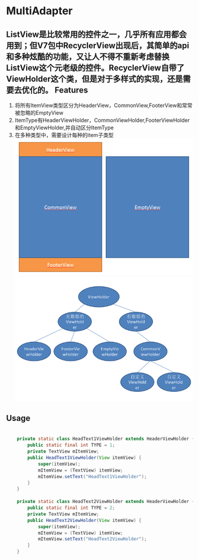 MultiAdapter
====================================  
ListView是比较常用的控件之一，几乎所有应用都会用到；但V7包中RecyclerView出现后，其简单的api和多种炫酷的功能，又让人不得不重新考虑替换ListView这个元老级的控件。RecyclerView自带了ViewHolder这个类，但是对于多样式的实现，还是需要去优化的。
Features
--------
1. 将所有ItemView类型区分为HeaderView，CommonView,FooterView和常常被忽略的EmptyView
2. ItemType有HeaderViewHolder，CommonViewHolder,FooterViewHolder和EmptyViewHolder,并自动区分ItemType
3. 在多种类型中，需要设计每种的item子类型  
![image](https://raw.githubusercontent.com/XBeats/and_multiadapter/master/screenshot/ItemType.png)  
![image](https://raw.githubusercontent.com/XBeats/and_multiadapter/master/screenshot/type.png)  

Usage
--------

``` java

    private static class HeadText1ViewHolder extends HeaderViewHolder {
        public static final int TYPE = 1;
        private TextView mItemView;
        public HeadText1ViewHolder(View itemView) {
            super(itemView);
            mItemView = (TextView) itemView;
            mItemView.setText("HeadText1ViewHolder");
        }
    }

    private static class HeadText2ViewHolder extends HeaderViewHolder {
        public static final int TYPE = 2;
        private TextView mItemView;
        public HeadText2ViewHolder(View itemView) {
            super(itemView);
            mItemView = (TextView) itemView;
            mItemView.setText("HeadText2ViewHolder");
        }
    }

```